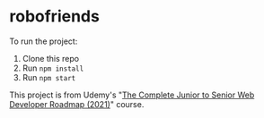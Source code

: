# robofriends

To run the project:

1. Clone this repo
2. Run `npm install`
3. Run `npm start`

This project is from Udemy's "[The Complete Junior to Senior Web Developer Roadmap (2021)](https://www.udemy.com/share/1013iuB0Adc11TTHg=/)" course.
